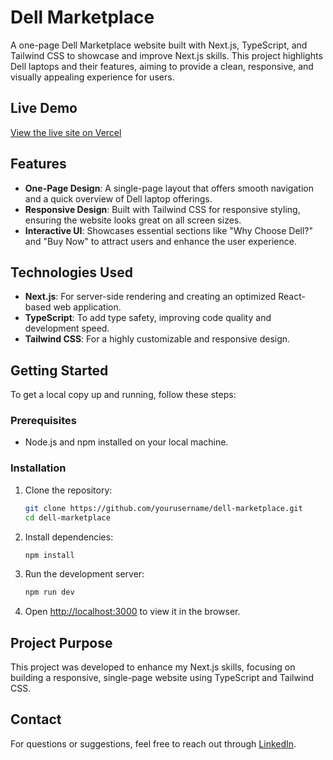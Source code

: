 # Dell Marketplace

A one-page Dell Marketplace website built with Next.js, TypeScript, and Tailwind CSS to showcase and improve Next.js skills. This project highlights Dell laptops and their features, aiming to provide a clean, responsive, and visually appealing experience for users.

## Live Demo

[View the live site on Vercel](https://dell-marketplace.vercel.app/)

## Features

- **One-Page Design**: A single-page layout that offers smooth navigation and a quick overview of Dell laptop offerings.
- **Responsive Design**: Built with Tailwind CSS for responsive styling, ensuring the website looks great on all screen sizes.
- **Interactive UI**: Showcases essential sections like "Why Choose Dell?" and "Buy Now" to attract users and enhance the user experience.

## Technologies Used

- **Next.js**: For server-side rendering and creating an optimized React-based web application.
- **TypeScript**: To add type safety, improving code quality and development speed.
- **Tailwind CSS**: For a highly customizable and responsive design.

## Getting Started

To get a local copy up and running, follow these steps:

### Prerequisites

- Node.js and npm installed on your local machine.

### Installation

1. Clone the repository:

   ```bash
   git clone https://github.com/yourusername/dell-marketplace.git
   cd dell-marketplace
   ```

2. Install dependencies:

   ```bash
   npm install
   ```

3. Run the development server:

   ```bash
   npm run dev
   ```

4. Open [http://localhost:3000](http://localhost:3000) to view it in the browser.

## Project Purpose

This project was developed to enhance my Next.js skills, focusing on building a responsive, single-page website using TypeScript and Tailwind CSS.

## Contact

For questions or suggestions, feel free to reach out through [LinkedIn](https://linkedin.com/in/muhammadwaheedaree).

